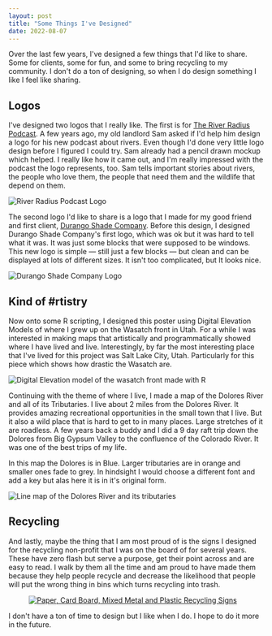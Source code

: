 ```yaml
---
layout: post
title: "Some Things I've Designed"
date: 2022-08-07
---
```


Over the last few years, I've designed a few things that I'd like to share.  Some for clients, some for fun, and some to bring recycling to my community.  I don't do a ton of designing, so when I do design something I like I feel like sharing. 

## Logos

I've designed two logos that I really like. The first is for [The River Radius Podcast](https://www.theriverradius.com/).  A few years ago, my old landlord Sam asked if I'd help him design a logo for his new podcast about rivers.  Even though I'd done very little logo design before I figured I could try.  Sam already had a pencil drawn mockup which helped. I really like how it came out, and I'm really impressed with the podcast the logo represents, too.  Sam tells important stories about rivers, the people who love them, the people that need them and the wildlife that depend on them.  

![River Radius Podcast Logo](/img/design/2022/some_things_ive_designed/river_radius_logo_small.png)

The second logo I'd like to share is a logo that I made for my good friend and first client, [Durango Shade Company](https://durangoshadeco.com). Before this design, I designed Durango Shade Company's first logo, which was ok but it was hard to tell what it was.  It was just some blocks that were supposed to be windows. This new logo is simple — still just a few blocks — but clean and can be displayed at lots of different sizes. It isn't too complicated, but It looks nice. 

![Durango Shade Company Logo](/img/design/2022/some_things_ive_designed/dsc_logo_large.png)

## Kind of #rtistry

Now onto some R scripting, I designed this poster using Digital Elevation Models of where I grew up on the Wasatch front in Utah. For a while I was interested in making maps that artistically and programmatically showed where I have lived and live.  Interestingly, by far the most interesting place that I've lived for this project was Salt Lake City, Utah.  Particularly for this piece which shows how drastic the Wasatch are.   

![Digital Elevation model of the wasatch front made with R](/img/design/2022/some_things_ive_designed/wasatch_front.jpg)

Continuing with the theme of where I live, I made a map of the Dolores River and all of its Tributaries. I live about 2 miles from the Dolores River.  It provides amazing recreational opportunities in the small town that I live.  But it also a wild place that is hard to get to in many places. Large stretches of it are roadless. A few years back a buddy and I did a 9 day raft trip down the Dolores from Big Gypsum Valley to the confluence of the Colorado River.  It was one of the best trips of my life.  

In this map the Dolores is in Blue.  Larger tributaries are in orange and smaller ones fade to grey.  In hindsight I would choose a different font and add a key but alas here it is in it's original form. 

![Line map of the Dolores River and its tributaries](/img/design/2022/some_things_ive_designed/02-lines-Dolores-River-Watershed-AI-Edit.png)

## Recycling

And lastly, maybe the thing that I am most proud of is the signs I designed for the recycling non-profit that I was on the board of for several years.  These have zero flash but serve a purpose, get their point across and are easy to read.  I walk by them all the time and am proud to have made them because they help people recycle and decrease the likelihood that people will put the wrong thing in bins which turns recycling into trash. 

<figure>
  <a href="/img/design/2022/some_things_ive_designed/SignsV2.jpg">
    <img src="/img/design/2022/some_things_ive_designed/SignsV2.jpg" alt="Paper, Card Board, Mixed Metal and Plastic Recycling Signs" style = "mix-blend-mode: multiply"/>
  </a>
</figure>

I don't have a ton of time to design but I like when I do.  I hope to do it more in the future. 

